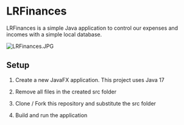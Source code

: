 # LRFinances

LRFinances is a simple Java application to control our expenses and incomes with a simple local database.

![LRFinances.JPG](https://s2.loli.net/2021/12/27/23H9mwgG1xQEyNa.jpg)

## Setup

1. Create a new JavaFX application. This project uses Java 17

2. Remove all files in the created src folder

3. Clone / Fork this repository and substitute the src folder

4. Build and run the application


